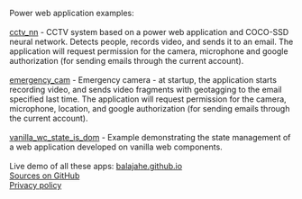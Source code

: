 Power web application examples:
<br/><br/>
<a href="/cctv_nn/">cctv_nn</a> - CCTV system based on a power web application and COCO-SSD neural network. Detects people, records video, and sends it to an email. The application will request permission for the camera, microphone and google authorization (for sending emails through the current account).
<br/><br/>
<a href="/emergency_cam/">emergency_cam</a> - Emergency camera - at startup, the application starts recording video, and sends video fragments with geotagging to the email specified last time. The application will request permission for the camera, microphone, location, and google authorization (for sending emails through the current account).
<br/><br/>
<a href="/vanilla_wc_state_is_dom/">vanilla_wc_state_is_dom</a> - Example demonstrating the state management of a web application developed on vanilla web components.
<br/><br/>
Live demo of all these apps: <a href="https://balajahe.github.io/">balajahe.github.io</a>
<br/>
<a href="https://github.com/balajahe/balajahe.github.io">Sources on GitHub</a>
<br/>
<a href="./privacy-policy.html">Privacy policy</a>
